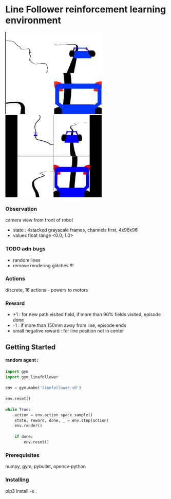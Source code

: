 # Line Follower reinforcement learning environment

<img src="./imgs/env.png" width="300" height="256">
<img src="./imgs/animation.gif" width="300" height="256">

### Observation
camera view from front of robot
- state : 4stacked grayscale frames, channels first, 4x96x96
- values float range <0.0, 1.0>

### TODO adn bugs
- random lines
- remove rendering glitches !!!


### Actions
discrete, 16 actions - powers to motors


### Reward
- +1 : for new path visited field, if more than 90% fields visited, episode done
- -1 : if more than 150mm away from line, episode ends
- small negative reward : for line position not in center

## Getting Started

#### random agent :

```python
import gym
import gym_linefollower

env = gym.make('linefollower-v0')

env.reset()
    
while True:
    action = env.action_space.sample()
    state, reward, done, _ = env.step(action)
    env.render()
		
    if done:
        env.reset()
```

### Prerequisites

numpy, gym, pybullet, opencv-python

### Installing

pip3 install -e .